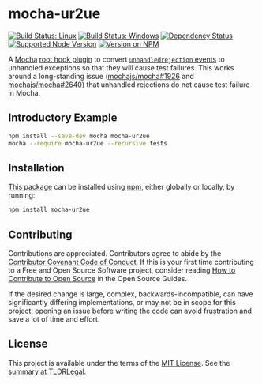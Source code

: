 mocha-ur2ue
===========

[![Build Status: Linux](https://img.shields.io/travis/kevinoid/mocha-ur2ue/master.svg?style=flat&label=build+on+linux)](https://travis-ci.org/kevinoid/mocha-ur2ue)
[![Build Status: Windows](https://img.shields.io/appveyor/ci/kevinoid/mocha-ur2ue/master.svg?style=flat&label=build+on+windows)](https://ci.appveyor.com/project/kevinoid/mocha-ur2ue)
[![Dependency Status](https://img.shields.io/david/kevinoid/mocha-ur2ue.svg?style=flat)](https://david-dm.org/kevinoid/mocha-ur2ue)
[![Supported Node Version](https://img.shields.io/node/v/mocha-ur2ue.svg?style=flat)](https://www.npmjs.com/package/mocha-ur2ue)
[![Version on NPM](https://img.shields.io/npm/v/mocha-ur2ue.svg?style=flat)](https://www.npmjs.com/package/mocha-ur2ue)

A [Mocha](https://mochajs.org/) [root hook
plugin](https://mochajs.org/#root-hook-plugins) to convert
[`unhandledrejection`
events](https://developer.mozilla.org/en-US/docs/Web/API/Window/unhandledrejection_event)
to unhandled exceptions so that they will cause test failures.  This works
around a long-standing issue
([mochajs/mocha#1926](https://github.com/mochajs/mocha/issues/1926) and
[mochajs/mocha#2640](https://github.com/mochajs/mocha/issues/2640)) that
unhandled rejections do not cause test failure in Mocha.

## Introductory Example

```sh
npm install --save-dev mocha mocha-ur2ue
mocha --require mocha-ur2ue --recursive tests
```

## Installation

[This package](https://www.npmjs.com/package/mocha-ur2ue) can be
installed using [npm](https://www.npmjs.com/), either globally or locally, by
running:

```sh
npm install mocha-ur2ue
```

## Contributing

Contributions are appreciated.  Contributors agree to abide by the [Contributor
Covenant Code of
Conduct](https://www.contributor-covenant.org/version/1/4/code-of-conduct.html).
If this is your first time contributing to a Free and Open Source Software
project, consider reading [How to Contribute to Open
Source](https://opensource.guide/how-to-contribute/)
in the Open Source Guides.

If the desired change is large, complex, backwards-incompatible, can have
significantly differing implementations, or may not be in scope for this
project, opening an issue before writing the code can avoid frustration and
save a lot of time and effort.

## License

This project is available under the terms of the [MIT License](LICENSE.txt).
See the [summary at TLDRLegal](https://tldrlegal.com/license/mit-license).
